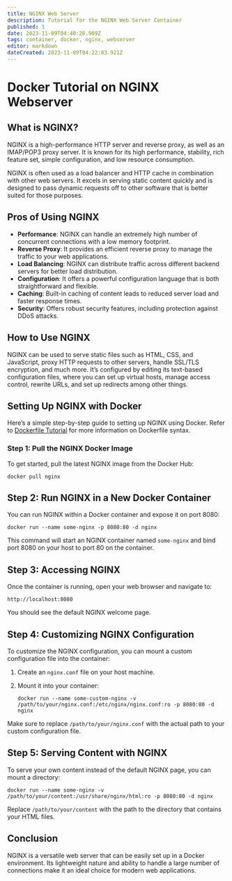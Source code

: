 ```yaml
---
title: NGINX Web Server
description: Tutorial for the NGINX Web Server Container
published: 1
date: 2023-11-09T04:40:28.909Z
tags: container, docker, nginx, webserver
editor: markdown
dateCreated: 2023-11-09T04:22:03.921Z
---
```


# Docker Tutorial on NGINX Webserver

## What is NGINX?

NGINX is a high-performance HTTP server and reverse proxy, as well as an IMAP/POP3 proxy server. It is known for its high performance, stability, rich feature set, simple configuration, and low resource consumption.

NGINX is often used as a load balancer and HTTP cache in combination with other web servers. It excels in serving static content quickly and is designed to pass dynamic requests off to other software that is better suited for those purposes.

## Pros of Using NGINX

- **Performance**: NGINX can handle an extremely high number of concurrent connections with a low memory footprint.
- **Reverse Proxy**: It provides an efficient reverse proxy to manage the traffic to your web applications.
- **Load Balancing**: NGINX can distribute traffic across different backend servers for better load distribution.
- **Configuration**: It offers a powerful configuration language that is both straightforward and flexible.
- **Caching**: Built-in caching of content leads to reduced server load and faster response times.
- **Security**: Offers robust security features, including protection against DDoS attacks.

## How to Use NGINX

NGINX can be used to serve static files such as HTML, CSS, and JavaScript, proxy HTTP requests to other servers, handle SSL/TLS encryption, and much more. It’s configured by editing its text-based configuration files, where you can set up virtual hosts, manage access control, rewrite URLs, and set up redirects among other things.

## Setting Up NGINX with Docker

Here’s a simple step-by-step guide to setting up NGINX using Docker.
Refer to [Dockerfile Tutorial](/tutorials/docker/dockerfile) for more information on Dockerfile syntax.

### Step 1: Pull the NGINX Docker Image

To get started, pull the latest NGINX image from the Docker Hub:

	docker pull nginx


## Step 2: Run NGINX in a New Docker Container
You can run NGINX within a Docker container and expose it on port 8080:

	docker run --name some-nginx -p 8080:80 -d nginx

This command will start an NGINX container named `some-nginx` and bind port 8080 on your host to port 80 on the container.

## Step 3: Accessing NGINX
Once the container is running, open your web browser and navigate to:

	http://localhost:8080

You should see the default NGINX welcome page.

## Step 4: Customizing NGINX Configuration
To customize the NGINX configuration, you can mount a custom configuration file into the container:

1. Create an `nginx.conf` file on your host machine.
2. Mount it into your container:

	   docker run --name some-custom-nginx -v /path/to/your/nginx.conf:/etc/nginx/nginx.conf:ro -p 8080:80 -d nginx

Make sure to replace `/path/to/your/nginx.conf` with the actual path to your custom configuration file.

## Step 5: Serving Content with NGINX
To serve your own content instead of the default NGINX page, you can mount a directory:

	docker run --name some-nginx -v /path/to/your/content:/usr/share/nginx/html:ro -p 8080:80 -d nginx

Replace `/path/to/your/content` with the path to the directory that contains your HTML files.

## Conclusion
NGINX is a versatile web server that can be easily set up in a Docker environment. Its lightweight nature and ability to handle a large number of connections make it an ideal choice for modern web applications.

